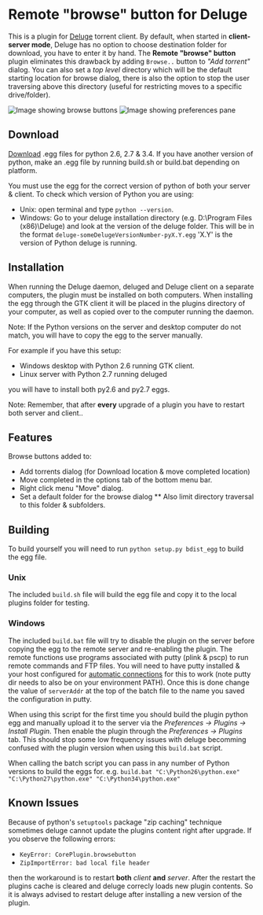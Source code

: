 # Remote "browse" button for Deluge
This is a plugin for [Deluge](http://deluge-torrent.org) torrent client.
By default, when started in **client-server mode**, Deluge has no option to choose destination folder for download, you have to enter it by hand.
The **Remote "browse" button** plugin eliminates this drawback by adding `Browse..` button to *"Add torrent"* dialog. You can also set a *top level* directory which will be the default starting location for browse dialog, there is also the option to stop the user traversing above this directory (useful for restricting moves to a specific drive/folder).

![Image showing browse buttons](https://raw.githubusercontent.com/dredkin/deluge-rbb/master/Images/BrowseButtons.png)
![Image showing preferences pane](https://raw.githubusercontent.com/dredkin/deluge-rbb/master/Images/Preferences.png)

## Download
[Download](https://github.com/dredkin/deluge-rbb/releases) .egg files for python 2.6, 2.7 & 3.4.
If you have another version of python, make an .egg file by running build.sh or build.bat depending on platform.

You must use the egg for the correct version of python of both your server & client.
To check which version of Python you are using:
* Unix: open terminal and type `python --version`.
* Windows: Go to your deluge installation directory (e.g. D:\Program Files (x86)\Deluge) and look at the version of the deluge folder. This will be in the format `deluge-someDelugeVersionNumber-pyX.Y.egg` 'X.Y' is the version of Python deluge is running.

## Installation
When running the Deluge daemon, deluged and Deluge client on a separate computers, the plugin must be installed on both computers. When installing the egg through the GTK client it will be placed in the plugins directory of your computer, as well as copied over to the computer running the daemon.

Note: If the Python versions on the server and desktop computer do not match, you will have to copy the egg to the server manually.

For example if you have this setup:

* Windows desktop with Python 2.6 running GTK client.
* Linux server with Python 2.7 running deluged

you will have to install both py2.6 and py2.7 eggs.

Note: Remember, that after **every** upgrade of a plugin you have to restart both server and client..

## Features
Browse buttons added to:
* Add torrents dialog (for Download location & move completed location)
* Move completed in the options tab of the bottom menu bar.
* Right click menu "Move" dialog.
* Set a default folder for the browse dialog
** Also limit directory traversal to this folder & subfolders.

## Building
To build yourself you will need to run `python setup.py bdist_egg` to build the egg file.

### Unix
The included `build.sh` file will build the egg file and copy it to the local plugins folder for testing.

### Windows
The included `build.bat` file will try to disable the plugin on the server before copying the egg to the remote server and re-enabling the plugin. The remote functions use programs associated with putty (plink & pscp) to run remote commands and FTP files. You will need to have putty installed & your host configured for [automatic connections](http://the.earth.li/~sgtatham/putty/0.52/htmldoc/Chapter7.html#7.2.2) for this to work (note putty dir needs to also be on your environment PATH). Once this is done change the value of `serverAddr` at the top of the batch file to the name you saved the configuration in putty.

When using this script for the first time you should build the plugin python egg and manually upload it to the server via the *Preferences -> Plugins -> Install Plugin*. Then enable the plugin through the *Preferences -> Plugins* tab. This should stop some low frequency issues with deluge becomming confused with the plugin version when using this `build.bat` script.

When calling the batch script you can pass in any number of Python versions to build the eggs for.
e.g. `build.bat "C:\Python26\python.exe" "C:\Python27\python.exe" "C:\Python34\python.exe"`

## Known Issues

Because of python's `setuptools` package "zip caching" technique sometimes deluge cannot update the plugins content right after upgrade. If you observe the following errors:

 - `KeyError: CorePlugin.browsebutton`
 - `ZipImportError: bad local file header`
 
then the workaround is to restart **both** _client_ **and** _server_. After the restart the plugins cache is cleared and deluge correcly loads new plugin contents. So it is always advised to restart deluge after installing a new version of the plugin.
